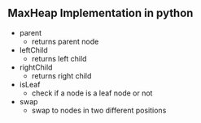 ## MaxHeap Implementation in python

* parent
  * returns parent node  
* leftChild
  * returns left child  
* rightChild
  * returns right child
* isLeaf
  * check if a node is a leaf node or not
* swap
  * swap to nodes in two different positions  